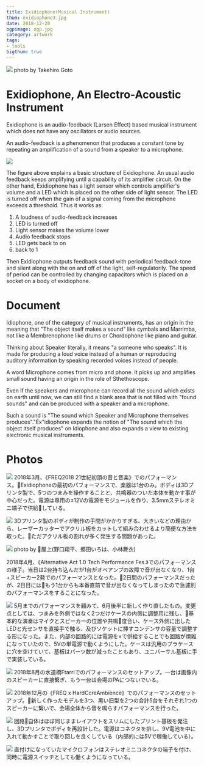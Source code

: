 ```yaml
---
title: Exidiophone(Musical Instrument)
thum: exidiophone3.jpg
date: 2018-12-20
ogpimage: ogp.jpg
category: artwork
tags:
- tools
bigthum: true
---
```


![](./exidiophone5.jpg)
photo by Takehiro Goto

# Exidiophone, An Electro-Acoustic Instrument

Exidiophone is an audio-feedback (Larsen Effect) based musical instrument which does not have any oscillators or audio sources.

An audio-feedback is a phenomenon that produces a constant tone by repeating an amplification of a sound from a speaker to a microphone.

![](exidiophone-system-en.jpg)

The figure above explains a basic structure of Exidiophone.
An usual audio feedback keeps amplifying until a capability of its amplifier circuit. On the other hand, Exidiophone has a light sensor which controls amplifier's volume and a LED which is placed on the other side of light sensor. The LED is turned off when the gain of a signal coming from the microphone exceeds a threshold. Thus it works as:

1. A loudness of audio-feedback increases
2. LED is turned off
3. Light sensor makes the volume lower
4. Audio feedback stops
5. LED gets back to on
6. back to 1

Then Exidiophone outputs feedback sound with periodical feedback-tone and silent along with the on and off of the light, self-regulatorily. The speed of period can be controlled by changing capacitors which is placed on a socket on a body of exidiophone.


# Document

Idiophone, one of the category of musical instruments, has an origin in the meaning that "The object itself makes a sound" like cymbals and Marrimba, not like a Membrenophone like drums or Chordophone like piano and guitar.

Thinking about Speaker literally, it means "a someone who speaks". It is made for producing a loud voice instead of a human or reproducing auditory information by speaking recorded voices instead of people.

A word Microphone comes from micro and phone. It picks up and amplifies small sound having an origin in the role of Sthethoscope.

Even if the speakers and microphone can record all the sound which exists on earth until now, we can still find a blank area that is not filled with "found sounds" and can be produced with a speaker and a microphone.

Such a sound is "The sound which Speaker and Microphone themselves produces"."Ex"idiophone expands the notion of "The sound which the object itself produces" on Idiophone and also expands a view to existing electronic musical instruments.

# Photos

![](./exidiophone9.jpg)
2018年3月、《FREQ2018 21世紀初頭の音と音楽》でのパフォーマンス。Exidiophoneの最初のパフォーマンスで、楽器は1台のみ。ボディは3Dプリンタ製で、5つのつまみを操作することと、共鳴器のついた本体を動かす事が中心だった。電源は専用の±12Vの電源をモジュールを作り、3.5mmステレオミニ端子で供給している。

![](./exidiophone8.jpg)
3Dプリンタ製のボディが制作の手間がかかりすぎる、大きいなどの理由から、レーザーカッターでアクリル板をカットして組み合わせるより簡便な方法を取った。ただアクリル板の割れが多く発生する問題があった。

![](./exidiophone4.jpg)
photo by 屋上(野口翔平、郷田いろは、小林舞衣)

2018年4月、《Alternative Act 1.0 Tech Performance Fes.》でのパフォーマンスの様子。当日は2台持ち込んだが1台がオペアンプの故障で音が出なくなり、1台+スピーカー2発でのパフォーマンスとなった。2日間のパフォーマンスだったが、2日目にはもう1台からも本番直前で音が出なくなってしまったので急遽別のパフォーマンスをすることになった。

![](./exidiophone7.jpg)
5月までのパフォーマンスを顧みて、6月後半に新しく作り直したもの。変更点としては、つまみを外側ではなく2つだけケースの内側に調整用に残し、基本的な演奏はマイクとスピーカーの位置や共鳴度合い、ケース外側に出したLEDと光センサを直接手で触る、及びソケットに挿すコンデンサの容量で調整する形になった。また、内部の回路的には電源を±で供給することでも回路が煩雑になっていたので、5Vの単電源で動くようにした。ケースは汎用のプラケースに穴を空けていて、基板はパーツ数が減ったこともあり、ユニバーサル基板に手で実装している。


![](./exidiophone6.jpg)
2018年8月の水道橋Ftarriでのパフォーマンスのセットアップ。一台は画像内のスピーカーに直接繋ぎ、もう一台は会場のPAにつないでいる。

![](./exidiophone3.jpg)
2018年12月の《FREQ x HardCcreAmbience》でのパフォーマンスのセットアップ。新しく作ったモデルを3つ、黒い旧型を2つの合計5台をそれぞれ1つのスピーカーに繋いで、会場全体から音を鳴らすパフォーマンスを行った。


![](./exidiophone1.png)
回路自体はほぼ同じままレイアウトをスリムにしたプリント基板を発注し、3Dプリンタでボディを再設計した。電源はコネクタを排し、9V電池を中に入れて動かすことで取り回しを良くしている（内部的には5Vで稼働している）。

![](./exidiophone2.jpg)
直付けになっていたマイクロフォンはステレオミニコネクタの端子を付け、同時に電源スイッチとしても働くようになっている。

